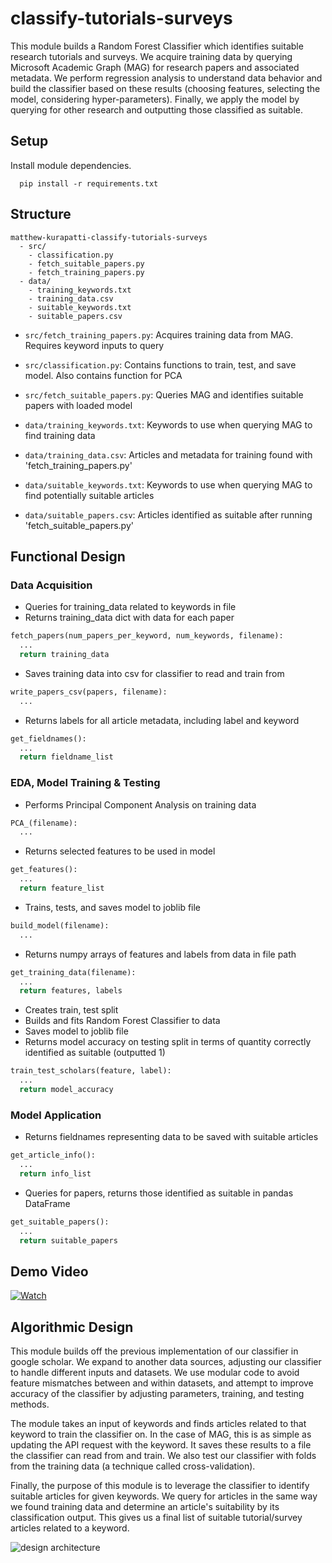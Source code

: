# classify-tutorials-surveys

This module builds a Random Forest Classifier which identifies suitable research tutorials and surveys. We acquire training data by querying Microsoft Academic Graph (MAG) for research papers and associated metadata. We perform regression analysis to understand data behavior and build the classifier based on these results (choosing features, selecting the model, considering hyper-parameters). Finally, we apply the model by querying for other research and outputting those classified as suitable.

## Setup
Install module dependencies.
```
  pip install -r requirements.txt
```

## Structure
```
matthew-kurapatti-classify-tutorials-surveys
  - src/
    - classification.py
    - fetch_suitable_papers.py
    - fetch_training_papers.py
  - data/
    - training_keywords.txt
    - training_data.csv
    - suitable_keywords.txt
    - suitable_papers.csv  
```

* `src/fetch_training_papers.py`: Acquires training data from MAG. Requires keyword inputs to query
* `src/classification.py`: Contains functions to train, test, and save model. Also contains function for PCA
* `src/fetch_suitable_papers.py`: Queries MAG and identifies suitable papers with loaded model

* `data/training_keywords.txt`: Keywords to use when querying MAG to find training data
* `data/training_data.csv`: Articles and metadata for training found with 'fetch_training_papers.py'
* `data/suitable_keywords.txt`: Keywords to use when querying MAG to find potentially suitable articles
* `data/suitable_papers.csv`: Articles identified as suitable after running 'fetch_suitable_papers.py'


## Functional Design

### Data Acquisition
* Queries for training_data related to keywords in file 
* Returns training_data dict with data for each paper
```python
fetch_papers(num_papers_per_keyword, num_keywords, filename):
  ...
  return training_data
```

* Saves training data into csv for classifier to read and train from
```python
write_papers_csv(papers, filename):
  ...
```

* Returns labels for all article metadata, including label and keyword
```python
get_fieldnames():
  ...
  return fieldname_list
```

### EDA, Model Training & Testing

* Performs Principal Component Analysis on training data
```python
PCA_(filename):
  ...
```

* Returns selected features to be used in model
```python
get_features():
  ...
  return feature_list
```

* Trains, tests, and saves model to joblib file
```python
build_model(filename):
  ...
```

* Returns numpy arrays of features and labels from data in file path
```python
get_training_data(filename):
  ...
  return features, labels
```

* Creates train, test split
* Builds and fits Random Forest Classifier to data
* Saves model to joblib file
* Returns model accuracy on testing split in terms of quantity correctly identified as suitable (outputted 1)
```python
train_test_scholars(feature, label):
  ...
  return model_accuracy
```

### Model Application
* Returns fieldnames representing data to be saved with suitable articles
```python
get_article_info():
  ...
  return info_list
```

* Queries for papers, returns those identified as suitable in pandas DataFrame
```python
get_suitable_papers():
  ...
  return suitable_papers
```

## Demo Video
[![Watch](https://github.com/Forward-UIUC-2021F/matthew-kurapatti-classify-tutorials-surveys/blob/media/prev.png)](https://drive.google.com/file/d/1KVZCfRPXnpiCAEpdFNhrulkvGtQyl6-4/view?usp=sharing)

## Algorithmic Design
This module builds off the previous implementation of our classifier in google scholar. We expand to another data sources, adjusting our classifier to handle different inputs and datasets. We use modular code to avoid feature mismatches between and within datasets, and attempt to improve accuracy of the classifier by adjusting parameters, training, and testing methods.

The module takes an input of keywords and finds articles related to that keyword to train the classifier on. In the case of MAG, this is as simple as updating the API request with the keyword. It saves these results to a file the classifier can read from and train. We also test our classifier with folds from the training data (a technique called cross-validation).

Finally, the purpose of this module is to leverage the classifier to identify suitable articles for given keywords. We query for articles in the same way we found training data and determine an article's suitability by its classification output. This gives us a final list of suitable tutorial/survey articles related to a keyword.

![design architecture](https://github.com/Forward-UIUC-2021F/matthew-kurapatti-classify-tutorials-surveys/blob/media/DesignDocDiagram.png)
